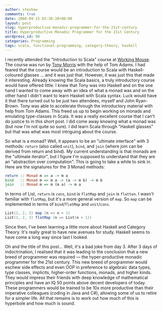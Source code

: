 ```yaml
---
author: steshaw
comments: true
date: 2008-09-15 02:30:20+00:00
layout: post
slug: hyperproductive-monadic-programmer-for-the-21st-century
title: Hyperproductive Monadic Programmer for the 21st Century
wordpress_id: 90
categories: Programming
tags: scala, functional-programming, category-theory, haskell
---
```


I recently attended the "Introduction to Scala" course at [Working
Mouse](https://web.archive.org/web/20081103120543/http://workingmouse.com/). The course was run by [Tony
Morris](http://tmorris.net/) with the help of Tom Adams.  I had feared that
the course would be an introduction to Scala with Haskell-coloured glasses
... and it was just that. However, it was just this that made it
interesting. Already knowing the Scala basics, a truly introductory course
would have offered little. I knew that Tony was into Haskell and on the one
hand I wanted to come away with an idea of what a monad was and on the other
hand I didn't want to learn Haskell with Scala syntax. Luck would have it
that there turned out to be just two attendees, myself and John Ryan-Brown.
Tony was able to accelerate through the introductory material with help from
Tom Adams. This freed us up to begin working on monads and emulating
type-classes in Scala. It was a really excellent course that I can't do
justice to in this short post. I did come away knowing what a monad was (but
now I'm not quite so sure). I did learn Scala through "Haskell glasses" but
that was what was most intriguing about the course.

So what is a monad? Well, it appears to be an "ultimate interface" with 3
methods: `return` (also called `unit`), `bind`, and `join` (where join can
be derived from return and bind). My current understanding is that monads
are the "ultimate iterator", but I figure I'm supposed to understand that
they are an "abstraction over computation". This is going to take a while to
sink in. Here are the signatures for the 3 Monad methods:

``` haskell
return :: Monad m => a -> m a
bind   :: Monad m => m a -> (a -> m b) -> m b
join   :: Monad m => m (m a) -> m a
```

In terms of List, `return` is `cons`, `bind` is `flatMap` and `join` is
`flatten`. I wasn't familiar with `flatMap`, but it's a more general version
of `map`. So `map` can be implemented in terms of `bind`/`flatMap` and
`unit`/`cons`.

``` scala
List(1, 2, 3) map (n => n + 1)
List(1, 2, 3) flatMap (n => List(n + 1))
```

Since then, I've been learning a little more about Haskell and Category
Theory. It's really great to have new avenues for study. Haskell seems to
have come a long way since last I looked.

Oh and the title of this post... Well, it's a bad joke from day 3.
After 3 days of indoctrination, I realised that it was leading to the
conclusion that a new breed of programmer was required — the
hyper-productive monadic programmer for the 21st century. This new breed of
programmer would eschew side effects and even OOP in preference to algebraic
data types, type classes, implicits, higher-order functions, monads, and
higher kinds. They would impress their friends with deep knowledge of
mathematical principles and have an IQ 50 points above decent developers of
today. These programmers would be trained to be 10x more productive than
their imperative colleagues (coding in Java and C#), allowing some of us to
retire for a simpler life. All that remains is to work out how much of this
is hyperbole and how much is sound.
